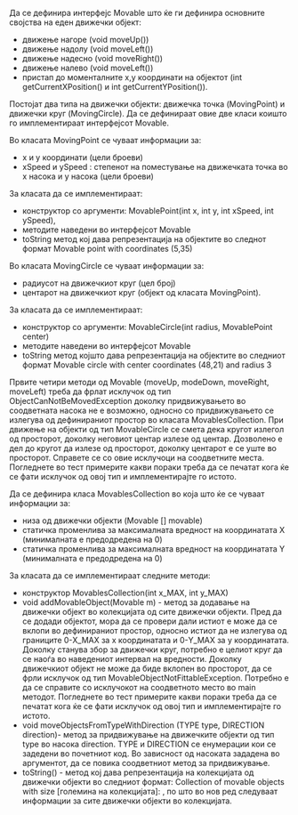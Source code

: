 Да се дефинира интерфејс Movable што ќе ги дефинира основните својства на еден движечки објект:

* движење нагоре (void moveUp())
* движење надолу (void moveLeft())
* движење надесно (void moveRight())
* движење налево (void moveLeft())
* пристап до моменталните x,y координати на објектот (int getCurrentXPosition() и int getCurrentYPosition()).

Постојат два типа на движечки објекти: движечка точка (MovingPoint) и движечки круг (MovingCircle). Да се дефинираат овие две класи коишто го имплементираат интерфејсот Movable.

Во класата MovingPoint се чуваат информации за:

* x и y координати (цели броеви)
* xSpeed и ySpeed : степенот на поместување на движечката точка во x насока и y насока (цели броеви)

За класата да се имплементираат:

* конструктор со аргументи: MovablePoint(int x, int y, int xSpeed, int ySpeed),
* методите наведени во интерфејсот Movable
* toString метод кој дава репрезентација на објектите во следнот формат Movable point with coordinates (5,35)

Во класата MovingCircle се чуваат информации за:

* радиусот на движечкиот круг (цел број)
* центарот на движечкиот круг (објект од класата MovingPoint).

За класата да се имплементираат:

* конструктор со аргументи: MovableCircle(int radius, MovablePoint center)
* методите наведени во интерфејсот Movable
* toString метод којшто дава репрезентација на објектите во следниот формат Movable circle with center coordinates (48,21) and radius 3

Првите четири методи од Movable (moveUp, modeDown, moveRight, moveLeft) треба да фрлат исклучок од тип ObjectCanNotBeMovedException доколку придвижувањето во соодветната насока не е возможно, односно со придвижувањето се излегува од дефинираниот простор во класата MovablesCollection. При движење на објекти од тип MovableCircle се смета дека кругот излегол од просторот, доколку неговиот центар излезе од центар. Дозволено е дел до кругот да излезе од просторот, доколку центарот е се уште во просторот. Справете се со овие исклучоци на соодветните места. Погледнете во тест примерите какви пораки треба да се печатат кога ќе се фати исклучок од овој тип и имплементирајте го истото.

Да се дефинира класа MovablesCollection во која што ќе се чуваат информации за:

* низа од движечки објекти (Movable [] movable)
* статичка променлива за максималната вредност на координатата X (минималната е предодредена на 0)
* статичка променлива за максималната вредност на координатата Y (минималната е предодредена на 0)

За класата да се имплементираат следните методи:

* конструктор MovablesCollection(int x_MAX, int y_MAX)
* void addMovableObject(Movable m) - метод за додавање на движечки објект во колекцијата од сите движечки објекти. Пред да се додади објектот, мора да се провери дали истиот е може да се вклопи во дефинираниот простор, односно истиот да не излегува од границите 0-X_MAX за x координатата и 0-Y_MAX за y координатата. Доколку станува збор за движечки круг, потребно е целиот круг да се наоѓа во наведениот интервал на вредности. Доколку движечкиот објект не може да биде вклопен во просторот, да се фрли исклучок од тип MovableObjectNotFittableException. Потребно е да се справите со исклучокот на соодветното место во main методот. Погледнете во тест примерите какви пораки треба да се печатат кога ќе се фати исклучок од овој тип и имплементирајте го истото.
* void moveObjectsFromTypeWithDirection (TYPE type, DIRECTION direction)- метод за придвижување на движечките објекти од тип type во насока direction. TYPE и DIRECTION се енумерации кои се задедени во почетниот код. Во зависност од насоката зададена во аргументот, да се повика соодветниот метод за придвижување.
* toString() - метод кој дава репрезентација на колекцијата од движечки објекти во следниот формат: Collection of movable objects with size [големина на колекцијата]: , по што во нов ред следуваат информации за сите движечки објекти во колекцијата.